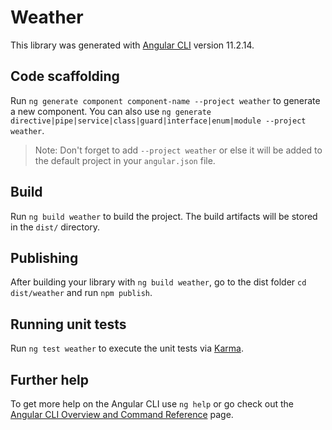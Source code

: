 # Weather

This library was generated with [Angular CLI](https://github.com/angular/angular-cli) version 11.2.14.

## Code scaffolding

Run `ng generate component component-name --project weather` to generate a new component. You can also use `ng generate directive|pipe|service|class|guard|interface|enum|module --project weather`.
> Note: Don't forget to add `--project weather` or else it will be added to the default project in your `angular.json` file. 

## Build

Run `ng build weather` to build the project. The build artifacts will be stored in the `dist/` directory.

## Publishing

After building your library with `ng build weather`, go to the dist folder `cd dist/weather` and run `npm publish`.

## Running unit tests

Run `ng test weather` to execute the unit tests via [Karma](https://karma-runner.github.io).

## Further help

To get more help on the Angular CLI use `ng help` or go check out the [Angular CLI Overview and Command Reference](https://angular.io/cli) page.

